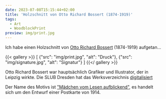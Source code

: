 ```yaml
---
date: 2023-07-08T15:15:44+02:00
title: 'Holzschnitt von Otto Richard Bossert (1874-1919)'
tags:
  - Art
  - WoodblockPrint
preview: img/print.jpg
---
```


Ich habe einen Holzschnitt von [Otto Richard Bossert](https://de.wikipedia.org/wiki/Otto_Richard_Bossert) (1874-1919) aufgetan...
<!--more-->

{{< gallery >}}
[
  {"src": "img/print.jpg", "alt": "Druck"},
  {"src": "img/signature.jpg", "alt": "Signatur"}
]
{{</ gallery >}}

Otto Richard Bossert war hauptsächlich Grafiker und Illustrator, der in Leipzig wirkte. Die SLUB Dresden hat das Werksverzeichnis
[digitalisiert](https://digital.slub-dresden.de/werkansicht/dlf/343702/1)

Der Name des Motivs ist ["Mädchen vom Lesen aufblickend"](https://digital.slub-dresden.de/werkansicht/dlf/343702/109), es handelt sich um den Entwurf einer Postkarte von 1914.
